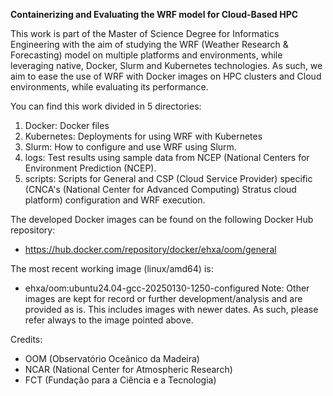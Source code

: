 **Containerizing and Evaluating the WRF model for Cloud-Based HPC**

This work is part of the Master of Science Degree for Informatics Engineering with the aim of studying the WRF (Weather Research & Forecasting) model on multiple platforms and environments, while leveraging native, Docker, Slurm and Kubernetes technologies.
As such, we aim to ease the use of WRF with Docker images on HPC clusters and Cloud environments, while evaluating its performance.

You can find this work divided in 5 directories:
1. Docker: Docker files
2. Kubernetes: Deployments for using WRF with Kubernetes
3. Slurm: How to configure and use WRF using Slurm. 
4. logs: Test results using sample data from NCEP (National Centers for Environment Prediction (NCEP).
5. scripts: Scripts for General and CSP (Cloud Service Provider) specific (CNCA's (National Center for Advanced Computing) Stratus cloud platform) configuration and WRF execution.

The developed Docker images can be found on the following Docker Hub repository: 
- https://hub.docker.com/repository/docker/ehxa/oom/general

The most recent working image (linux/amd64) is: 
- ehxa/oom:ubuntu24.04-gcc-20250130-1250-configured
Note: Other images are kept for record or further development/analysis and are provided as is. This includes images with newer dates. As such, please refer always to the image pointed above.

Credits: 
- OOM (Observatório Oceânico da Madeira)
- NCAR (National Center for Atmospheric Research)
- FCT (Fundação para a Ciência e a Tecnologia)
